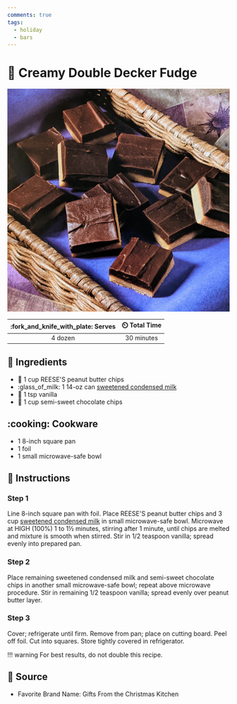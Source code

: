```yaml
---
comments: true
tags:
  - holiday
  - bars
---
```

# :chocolate_bar: Creamy Double Decker Fudge

![Creamy Double Decker Fudge](../assets/images/creamy-double-decker-fudge.jpg)

| :fork_and_knife_with_plate: Serves | :timer_clock: Total Time |
|:----------------------------------:|:-----------------------: |
| 4 dozen | 30 minutes |

## :salt: Ingredients

- :chocolate_bar: 1 cup REESE'S peanut butter chips
- :glass_of_milk: 1 14-oz can [sweetened condensed milk][1]
- :icecream: 1 tsp vanilla
- :chocolate_bar: 1 cup semi-sweet chocolate chips

## :cooking: Cookware

- 1 8-inch square pan
- 1 foil
- 1 small microwave-safe bowl

## :pencil: Instructions

### Step 1

Line 8-inch square pan with foil. Place REESE'S peanut butter chips and 3 cup [sweetened condensed milk][1] in small
microwave-safe bowl. Microwave at HIGH (100%) 1 to 1½ minutes, stirring after 1 minute, until chips are melted and
mixture is smooth when stirred. Stir in 1/2 teaspoon vanilla; spread evenly into prepared pan.

### Step 2

Place remaining sweetened condensed milk and semi-sweet chocolate chips in another small microwave-safe bowl; repeat
above microwave procedure. Stir in remaining 1/2 teaspoon vanilla; spread evenly over peanut butter layer.

### Step 3

Cover; refrigerate until firm. Remove from pan; place on cutting board. Peel off foil. Cut into squares. Store tightly
covered in refrigerator.

!!! warning
    For best results, do not double this recipe.

## :link: Source

- Favorite Brand Name: Gifts From the Christmas Kitchen

[1]: <../ingredients/sweetened-condensed-milk.md>
